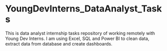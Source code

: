 # YoungDevInterns_DataAnalyst_Tasks
This is data analyst internship tasks repository of working remotely with Young Dev Interns. I am using Excel, SQL and Power BI to clean data, extract data from database and create dashboards.
